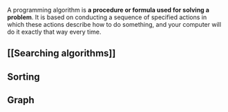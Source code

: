 A programming algorithm is **a procedure or formula used for solving a problem**. It is based on conducting a sequence of specified actions in which these actions describe how to do something, and your computer will do it exactly that way every time.

## [[Searching algorithms]]

## Sorting

## Graph

